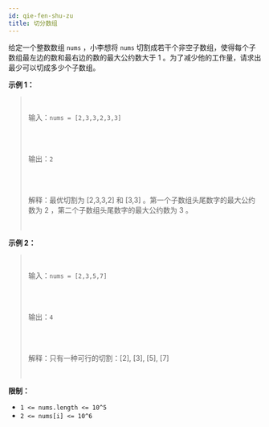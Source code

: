 ```yaml
---
id: qie-fen-shu-zu
title: 切分数组
---
```

给定一个整数数组 <code>nums</code> ，小李想将 <code>nums</code> 切割成若干个非空子数组，使得每个子数组最左边的数和最右边的数的最大公约数大于 1 。为了减少他的工作量，请求出最少可以切成多少个子数组。

**示例 1：**


<blockquote><br/><p>输入：<code>nums = [2,3,3,2,3,3]</code></p><br/><br/><p>输出：<code>2</code></p><br/><br/><p>解释：最优切割为 [2,3,3,2] 和 [3,3] 。第一个子数组头尾数字的最大公约数为 2 ，第二个子数组头尾数字的最大公约数为 3 。</p><br/></blockquote>

**示例 2：**


<blockquote><br/><p>输入：<code>nums = [2,3,5,7]</code></p><br/><br/><p>输出：<code>4</code></p><br/><br/><p>解释：只有一种可行的切割：[2], [3], [5], [7]</p><br/></blockquote>

**限制：**


- <code>1 &lt;= nums.length &lt;= 10^5</code>
- <code>2 &lt;= nums[i] &lt;= 10^6</code>
